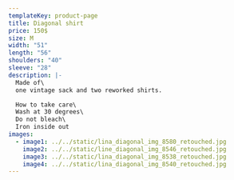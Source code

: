 ```yaml
---
templateKey: product-page
title: Diagonal shirt
price: 150$
size: M
width: "51"
length: "56"
shoulders: "40"
sleeve: "28"
description: |-
  Made of\
  one vintage sack and two reworked shirts. 

  How to take care\
  Wash at 30 degrees\
  Do not bleach\
  Iron inside out
images:
  - image1: ../../static/lina_diagonal_img_8580_retouched.jpg
    image2: ../../static/line_diagonal_img_8546_retouched.jpg
    image3: ../../static/lina_diagonal_img_8538_retouched.jpg
    image4: ../../static/lina_diagonal_img_8540_retouched.jpg
---
```

